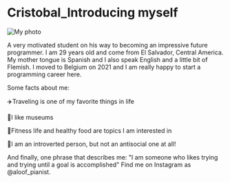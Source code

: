 # Cristobal_Introducing myself

![My photo](https://pixy.org/src/174/thumbs350/1742328.jpg)

A very motivated student on his way to becoming an impressive future programmer.
I am 29 years old and come from El Salvador, Central America. My mother tongue is Spanish and I also speak English and a little bit of Flemish. I moved to Belgium on 2021 and I am really happy to start a programming career here.

Some facts about me:

✈️Traveling is one of my favorite things in life

🏢I like museums

🏃Fitness life and healthy food are topics I am interested in

🙇I am an introverted person, but not an antisocial one at all!

And finally, one phrase that describes me:
"I am someone who likes trying and trying until a goal is accomplished"
Find me on Instagram as @aloof_pianist.
